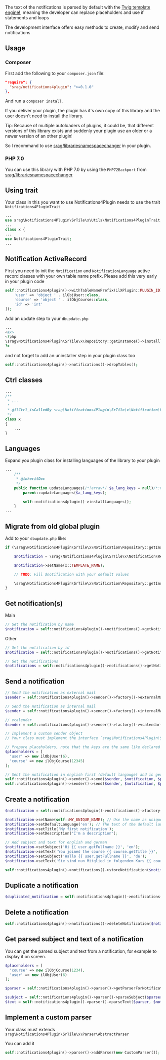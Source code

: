 The text of the notifications is parsed by default with the [Twig template engine!](https://twig.symfony.com/doc/1.x/templates.html), meaning the developer can replace placeholders and use if statements and loops

The development interface offers easy methods to create, modify and send notifications

## Usage

### Composer

First add the following to your `composer.json` file:

```json
"require": {
  "srag/notifications4plugin": ">=0.1.0"
},
```

And run a `composer install`.

If you deliver your plugin, the plugin has it's own copy of this library and the user doesn't need to install the library.

Tip: Because of multiple autoloaders of plugins, it could be, that different versions of this library exists and suddenly your plugin use an older or a newer version of an other plugin!

So I recommand to use [srag/librariesnamespacechanger](https://packagist.org/packages/srag/librariesnamespacechanger) in your plugin.

### PHP 7.0

You can use this library with PHP 7.0 by using the `PHP72Backport` from [srag/librariesnamespacechanger](https://packagist.org/packages/srag/librariesnamespacechanger)

## Using trait

Your class in this you want to use Notifications4Plugin needs to use the trait `Notifications4PluginTrait`

```php
...
use srag\Notifications4Plugin\SrTile\x\Utils\Notifications4PluginTrait;
...
class x {
...
use Notifications4PluginTrait;
...
```

## Notification ActiveRecord

First you need to init the `Notification` and `NotificationLanguage` active record classes with your own table name prefix. Please add this very early in your plugin code

```php
self::notifications4plugin()->withTableNamePrefix(ilXPlugin::PLUGIN_ID)->withPlugin(self::plugin())->withPlaceholderTypes([
    'user' => 'object ' . ilObjUser::class,
    'course' => 'object ' . ilObjCourse::class,
    'id' => 'int'
]);
```

Add an update step to your `dbupdate.php`

```php
...
<#x>
<?php
\srag\Notifications4Plugin\SrTile\x\Repository::getInstance()->installTables();
?>
```

and not forget to add an uninstaller step in your plugin class too

```php
self::notifications4plugin()->notifications()->dropTables();
```

## Ctrl classes

```php
...
/**
 * ...
 *
 * @ilCtrl_isCalledBy srag\Notifications4Plugin\SrTile\x\Notification\NotificationsCtrl: x
 */
class x
{
    ...
}
```

## Languages

Expand you plugin class for installing languages of the library to your plugin

```php
...
	/**
     * @inheritDoc
     */
    public function updateLanguages(/*?array*/ $a_lang_keys = null)/*:void*/ {
		parent::updateLanguages($a_lang_keys);

		self::notifications4plugin()->installLanguages();
	}
...
```

## Migrate from old global plugin

Add to your `dbupdate.php` like:

```php
if (\srag\Notifications4Plugin\SrTile\x\Notification\Repository::getInstance()->migrateFromOldGlobalPlugin(x::TEMPLATE_NAME) === null) {

	$notification = \srag\Notifications4Plugin\SrTile\x\Notification\Repository::getInstance()->factory()->newInstance();

	$notification->setName(x::TEMPLATE_NAME);

	// TODO: Fill $notification with your default values

	\srag\Notifications4Plugin\SrTile\x\Notification\Repository::getInstance()->storeNotification($notification);
}
```

## Get notification(s)

Main

```php
// Get the notification by name
$notification = self::notifications4plugin()->notifications()->getNotificationByName(self::MY_UNIQUE_NAME);
```

Other

```php
// Get the notification by id
$notification = self::notifications4plugin()->notifications()->getNotificationById(self::MY_UNIQUE_ID);

// Get the notifications
$notifications = self::notifications4plugin()->notifications()->getNotifications();
```

## Send a notification

```php
// Send the notification as external mail
$sender = self::notifications4plugin()->sender()->factory()->externalMail('from_email', 'to_email');

// Send the notification as internal mail
$sender = self::notifications4plugin()->sender()->factory()->internalMail('from_user', 'to_user');

// vcalendar
$sender = self::notifications4plugin()->sender()->factory()->vcalendar(...);

// Implement a custom sender object
// Your class must implement the interface `srag\Notifications4Plugin\SrTile\x\Sender\Sender`
```

```php
// Prepare placeholders, note that the keys are the same like declared in the notification template
$placeholders = [
  'user' => new ilObjUser(6),
  'course' => new ilObjCourse(12345)
];
```

```php
// Sent the notification in english first (default langauge) and in german again
self::notifications4plugin()->sender()->send($sender, $notification, $placeholders);
self::notifications4plugin()->sender()->send($sender, $notification, $placeholders, 'de');
```

## Create a notification

```php
$notification = self::notifications4plugin()->notifications()->factory()->newInstance();

$notification->setName(self::MY_UNIQUE_NAME); // Use the name as unique identifier to retrieve this object later
$notification->setDefaultLanguage('en'); // The text of the default language gets substituted if you try to get the notification of a langauge not available
$notification->setTitle('My first notification');
$notification->setDescription("I'm a description");

// Add subject and text for english and german
$notification->setSubject('Hi {{ user.getFullname }}', 'en');
$notification->setText('You joined the course {{ course.getTitle }}', 'en');
$notification->setSubject('Hallo {{ user.getFullname }}', 'de');
$notification->setText('Sie sind nun Mitglied in folgendem Kurs {{ course.getTitle }}', 'de');

self::notifications4plugin()->notifications()->storeNotification($notification);
```

## Duplicate a notification

```php
$duplicated_notification = self::notifications4plugin()->notifications()->duplicateNotification($notification);
```

## Delete a notification

```php
self::notifications4plugin()->notifications()->deleteNotification($notification);
```

## Get parsed subject and text of a notification

You can get the parsed subject and text from a notification, for example to display it on screen.

```php
$placeholders = [
  'course' => new ilObjCourse(1234),
  'user' => new ilObjUser(6)
];

$parser = self::notifications4plugin()->parser()->getParserForNotification($notification);

$subject = self::notifications4plugin()->parser()->parseSubject($parser, $notification, $placeholders);
$text = self::notifications4plugin()->parser()->parseText($parser, $notification, $placeholders);
```

## Implement a custom parser

Your class must extends `srag\Notifications4Plugin\SrTile\x\Parser\AbstractParser`

You can add it

```php
self::notifications4plugin()->parser()->addParser(new CustomParser());
```
